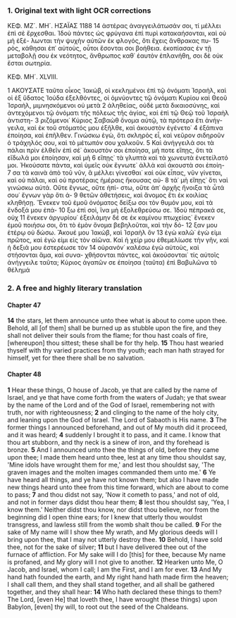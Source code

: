 ### 1. Original text with light OCR corrections

ΚΕΦ. ΜΖ´. ΜΗ´. ΗΣΑΪΑΣ 1188
14 ἀστέρας ἀναγγειλάτωσάν σοι, τί μέλλει ἐπὶ σὲ ἔρχεσθαι. Ἰδοὺ
πάντες ὡς φρύγανα ἐπὶ πυρὶ κατακαήσονται, καὶ οὐ μὴ ἐξέ-
λωνται τὴν ψυχὴν αὐτῶν ἐκ φλογός, ὅτι ἔχεις ἄνθρακας πυ-
15 ρὸς, κάθησαι ἐπ᾽ αὐτοὺς, οὗτοι ἔσονται σοι βοήθεια. ἐκοπίασας ἐν
τῇ μεταβολῇ σου ἐκ νεότητος, ἄνθρωπος καθ᾽ ἑαυτὸν ἐπλανήθη,
σοι δὲ οὐκ ἔσται σωτηρία.

ΚΕΦ. ΜΗ´. XLVIII.

1 ΑΚΟΥΣΑΤΕ ταῦτα οἶκος Ἰακώβ, οἱ κεκλημένοι ἐπὶ τῷ
ὀνόματι Ἰσραὴλ, καὶ οἱ ἐξ ὕδατος Ἰούδα ἐξελθόντες, οἱ ὀμνύοντες
τῷ ὀνόματι Κυρίου καὶ Θεοῦ Ἰσραὴλ, μιμνησκόμενοι οὐ μετὰ
2 ἀληθείας, οὐδὲ μετὰ δικαιοσύνης, καὶ ἀντεχόμενοι τῷ ὀνόματι
τῆς πόλεως τῆς ἁγίας, καὶ ἐπὶ τῷ Θεῷ τοῦ Ἰσραὴλ ἀντιστη-
3 ριζόμενοι˙ Κύριος Σαβαὼθ ὄνομα αὐτῷ, τὰ πρότερα ἔτι ἀνήγ-
γειλα, καὶ ἐκ τοῦ στόματός μου ἐξῆλθε, καὶ ἀκουστὸν ἐγένετο˙
4 ἐξάπινα ἐποίησα, καὶ ἐπῆλθεν. Γινώσκω ἐγὼ, ὅτι σκληρὸς εἶ, καὶ
νεῦρον σιδηροῦν ὁ τράχηλός σου, καὶ τὸ μέτωπόν σου χαλκοῦν.
5 Καὶ ἀνήγγειλά σοι τὰ πάλαι πρὶν ἐλθεῖν ἐπὶ σέ˙ ἀκουστὸν σοι
ἐποίησα, μή ποτε εἴπῃς, ὅτι τὰ εἴδωλά μοι ἐποίησαν, καὶ μὴ
6 εἴπῃς˙ τὰ γλυπτὰ καὶ τὰ χωνευτὰ ἐνετείλατό μοι. Ἠκούσατε
πάντα, καὶ ὑμεῖς οὐκ ἔγνωτε˙ ἀλλὰ καὶ ἀκουστὰ σοι ἐποίη-
7 σα τὰ καινὰ ἀπὸ τοῦ νῦν, ἃ μέλλει γίνεσθαι˙ καὶ οὐκ εἶπας, νῦν
γίνεται, καὶ οὐ πάλαι, καὶ οὐ προτέραις ἡμέραις ἤκουσας αὐ-
8 τά˙ μὴ εἴπῃς˙ ὅτι ναὶ γινώσκω αὐτά. Οὔτε ἔγνως, οὔτε ἠπί-
στω, οὔτε ἀπ᾽ ἀρχῆς ἤνοιξα τὰ ὦτά σου˙ ἔγνων γὰρ ὅτι ἀ-
9 θετῶν ἀθετήσεις, καὶ ἄνομος ἔτι ἐκ κοιλίας κληθήσῃ. Ἕνεκεν τοῦ
ἐμοῦ ὀνόματος δείξω σοι τὸν θυμόν μου, καὶ τὰ ἔνδοξά μου ἐπά-
10 ξω ἐπὶ σοὶ, ἵνα μὴ ἐξολεθρεύσω σε. Ἰδοὺ πέπρακά σε, οὐχ
11 ἕνεκεν ἀργυρίου˙ ἐξειλάμην δέ σε ἐκ καμίνου πτωχείας˙ ἕνεκεν
ἐμοῦ ποιήσω σοι, ὅτι τὸ ἐμὸν ὄνομα βεβηλοῦται, καὶ τὴν δό-
12 ξαν μου ἑτέρῳ οὐ δώσω. Ἄκουέ μου Ἰακώβ, καὶ Ἰσραὴλ ὃν
13 ἐγὼ καλῶ˙ ἐγὼ εἰμι πρῶτος, καὶ ἐγὼ εἰμι εἰς τὸν αἰῶνα. Καὶ
ἡ χείρ μου ἐθεμελίωσε τὴν γῆν, καὶ ἡ δεξιά μου ἐστερέωσε τὸν
14 οὐρανόν˙ καλέσω ἐγὼ αὐτοὺς, καὶ στήσονται ἅμα, καὶ συνα-
χθήσονται πάντες, καὶ ἀκούσονται˙ τίς αὐτοῖς ἀνήγγειλε ταῦτα;
Κύριος ἀγαπῶν σε ἐποίησα (ταῦτα) ἐπὶ Βαβυλῶνα τὸ θέλημά

### 2. A free and highly literary translation

#### Chapter 47

**14** the stars, let them announce unto thee
    what is about to come upon thee.
    Behold, all [of them] shall be burned up as stubble upon the fire,
    and they shall not deliver their souls from the flame;
    for thou hast coals of fire, [whereupon] thou sittest;
    these shall be for thy help.
**15** Thou hast wearied thyself with thy varied practices from thy youth;
    each man hath strayed for himself,
    yet for thee there shall be no salvation.

#### Chapter 48

**1** Hear these things, O house of Jacob,
    ye that are called by the name of Israel,
    and ye that have come forth from the waters of Judah;
    ye that swear by the name of the Lord
    and of the God of Israel,
    remembering not with truth,
    nor with righteousness;
**2** and clinging to the name of the holy city,
    and leaning upon the God of Israel.
    The Lord of Sabaoth is His name.
**3** The former things I announced beforehand,
    and out of My mouth did it proceed,
    and it was heard;
**4** suddenly I brought it to pass, and it came.
    I know that thou art stubborn,
    and thy neck is a sinew of iron,
    and thy forehead is bronze.
**5** And I announced unto thee the things of old,
    before they came upon thee;
    I made them heard unto thee,
    lest at any time thou shouldst say,
    'Mine idols have wrought them for me,'
    and lest thou shouldst say,
    'The graven images and the molten images commanded them unto me.'
**6** Ye have heard all things, and ye have not known them;
    but also I have made new things heard unto thee from this time forward,
    which are about to come to pass;
**7** and thou didst not say, 'Now it cometh to pass,'
    and not of old, and not in former days didst thou hear them;
**8** lest thou shouldst say, 'Yea, I know them.'
    Neither didst thou know, nor didst thou believe,
    nor from the beginning did I open thine ears;
    for I knew that utterly thou wouldst transgress,
    and lawless still from the womb shalt thou be called.
**9** For the sake of My name will I show thee My wrath,
    and My glorious deeds will I bring upon thee,
    that I may not utterly destroy thee.
**10** Behold, I have sold thee, not for the sake of silver;
**11** but I have delivered thee out of the furnace of affliction.
    For My sake will I do [this] for thee,
    because My name is profaned,
    and My glory will I not give to another.
**12** Hearken unto Me, O Jacob, and Israel, whom I call;
    I am the First, and I am for ever.
**13** And My hand hath founded the earth,
    and My right hand hath made firm the heaven;
    I shall call them, and they shall stand together,
    and all shall be gathered together, and they shall hear:
**14** Who hath declared these things to them?
    The Lord, [even He] that loveth thee,
    I have wrought (these things) upon Babylon,
    [even] thy will, to root out the seed of the Chaldeans.